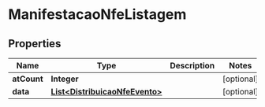 

# ManifestacaoNfeListagem


## Properties

| Name | Type | Description | Notes |
|------------ | ------------- | ------------- | -------------|
|**atCount** | **Integer** |  |  [optional] |
|**data** | [**List&lt;DistribuicaoNfeEvento&gt;**](DistribuicaoNfeEvento.md) |  |  [optional] |



